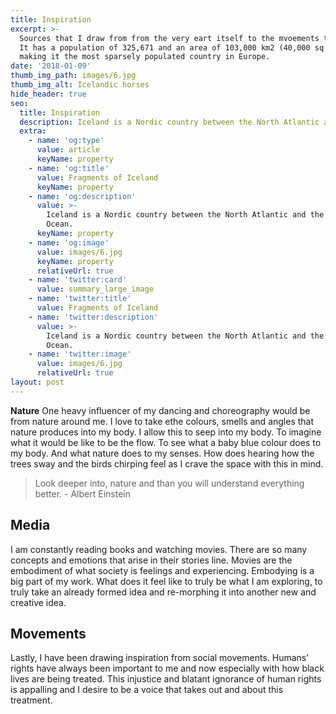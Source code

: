 ```yaml
---
title: Inspiration
excerpt: >-
  Sources that I draw from from the very eart itself to the mvoements that are happening right before our eyes.
  It has a population of 325,671 and an area of 103,000 km2 (40,000 sq mi),
  making it the most sparsely populated country in Europe.
date: '2018-01-09'
thumb_img_path: images/6.jpg
thumb_img_alt: Icelandic horses
hide_header: true
seo:
  title: Inspiration 
  description: Iceland is a Nordic country between the North Atlantic and the Arctic Ocean.
  extra:
    - name: 'og:type'
      value: article
      keyName: property
    - name: 'og:title'
      value: Fragments of Iceland
      keyName: property
    - name: 'og:description'
      value: >-
        Iceland is a Nordic country between the North Atlantic and the Arctic
        Ocean.
      keyName: property
    - name: 'og:image'
      value: images/6.jpg
      keyName: property
      relativeUrl: true
    - name: 'twitter:card'
      value: summary_large_image
    - name: 'twitter:title'
      value: Fragments of Iceland
    - name: 'twitter:description'
      value: >-
        Iceland is a Nordic country between the North Atlantic and the Arctic
        Ocean.
    - name: 'twitter:image'
      value: images/6.jpg
      relativeUrl: true
layout: post
---
```


**Nature** One heavy influencer of my dancing and choreography would be from nature around me. I love to take ethe colours, smells and angles that nature produces into my body. I allow this to seep into my body. To imagine what it would be like to be the flow. To see what a baby blue colour does to my body. And what nature does to my senses. How does hearing how the trees sway and the birds chirping feel as I crave the space with this in mind. 

> Look deeper into, nature and than you will understand everything better.  -  Albert Einstein


## Media
I am constantly reading books and watching movies. There are so many concepts and emotions that arise in their stories line. Movies are the embodiment of what society is feelings and experiencing. Embodying is a big part of my work. What does it feel like to truly be what I am exploring, to truly take an already formed idea and re-morphing it into another new and creative idea. 

## Movements

Lastly, I have been drawing inspiration from social movements. Humans’ rights have always been important to me and now especially with how black lives are being treated. This injustice and blatant ignorance of human rights is appalling and I desire to be a voice that takes out and about this treatment. 